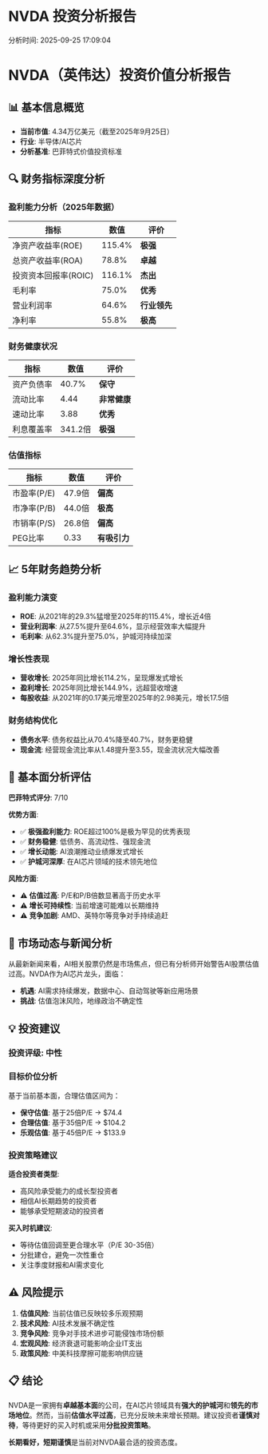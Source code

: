 # NVDA 投资分析报告

分析时间: 2025-09-25 17:09:04

# NVDA（英伟达）投资价值分析报告

## 📊 基本信息概览
- **当前市值**: 4.34万亿美元（截至2025年9月25日）
- **行业**: 半导体/AI芯片
- **分析基准**: 巴菲特式价值投资标准

## 🔍 财务指标深度分析

### 盈利能力分析（2025年数据）
| 指标 | 数值 | 评价 |
|------|------|------|
| 净资产收益率(ROE) | 115.4% | **极强** |
| 总资产收益率(ROA) | 78.8% | **卓越** |
| 投资资本回报率(ROIC) | 116.1% | **杰出** |
| 毛利率 | 75.0% | **优秀** |
| 营业利润率 | 64.6% | **行业领先** |
| 净利率 | 55.8% | **极高** |

### 财务健康状况
| 指标 | 数值 | 评价 |
|------|------|------|
| 资产负债率 | 40.7% | **保守** |
| 流动比率 | 4.44 | **非常健康** |
| 速动比率 | 3.88 | **优秀** |
| 利息覆盖率 | 341.2倍 | **极强** |

### 估值指标
| 指标 | 数值 | 评价 |
|------|------|------|
| 市盈率(P/E) | 47.9倍 | **偏高** |
| 市净率(P/B) | 44.0倍 | **极高** |
| 市销率(P/S) | 26.8倍 | **偏高** |
| PEG比率 | 0.33 | **有吸引力** |

## 📈 5年财务趋势分析

### 盈利能力演变
- **ROE**: 从2021年的29.3%猛增至2025年的115.4%，增长近4倍
- **营业利润率**: 从27.5%提升至64.6%，显示经营效率大幅提升
- **毛利率**: 从62.3%提升至75.0%，护城河持续加深

### 增长性表现
- **营收增长**: 2025年同比增长114.2%，呈现爆发式增长
- **盈利增长**: 2025年同比增长144.9%，远超营收增速
- **每股收益**: 从2021年的0.17美元增至2025年的2.98美元，增长17.5倍

### 财务结构优化
- **债务水平**: 债务权益比从70.4%降至40.7%，财务更稳健
- **现金流**: 经营现金流比率从1.48提升至3.55，现金流状况大幅改善

## 🏢 基本面分析评估

**巴菲特式评分**: 7/10

**优势方面**:
- ✅ **极强盈利能力**: ROE超过100%是极为罕见的优秀表现
- ✅ **财务稳健**: 低债务、高流动性、强现金流
- ✅ **增长动能**: AI浪潮推动业绩爆发式增长
- ✅ **护城河深厚**: 在AI芯片领域的技术领先地位

**风险方面**:
- ⚠️ **估值过高**: P/E和P/B倍数显著高于历史水平
- ⚠️ **增长可持续性**: 当前增速可能难以长期维持
- ⚠️ **竞争加剧**: AMD、英特尔等竞争对手持续追赶

## 📰 市场动态与新闻分析

从最新新闻来看，AI相关股票仍然是市场焦点，但已有分析师开始警告AI股票估值过高。NVDA作为AI芯片龙头，面临：
- **机遇**: AI需求持续爆发，数据中心、自动驾驶等新应用场景
- **挑战**: 估值泡沫风险，地缘政治不确定性

## 💡 投资建议

### 投资评级: **中性**

### 目标价位分析
基于当前基本面，合理估值区间为：
- **保守估值**: 基于25倍P/E → $74.4
- **合理估值**: 基于35倍P/E → $104.2  
- **乐观估值**: 基于45倍P/E → $133.9

### 投资策略建议

**适合投资者类型**:
- 高风险承受能力的成长型投资者
- 相信AI长期趋势的投资者
- 能够承受短期波动的投资者

**买入时机建议**:
- 等待估值回调至更合理水平（P/E 30-35倍）
- 分批建仓，避免一次性重仓
- 关注季度财报和AI需求变化

## ⚠️ 风险提示

1. **估值风险**: 当前估值已反映较多乐观预期
2. **技术风险**: AI技术发展不确定性
3. **竞争风险**: 竞争对手技术进步可能侵蚀市场份额
4. **宏观风险**: 经济衰退可能影响企业IT支出
5. **政策风险**: 中美科技摩擦可能影响供应链

## 📋 结论

NVDA是一家拥有**卓越基本面**的公司，在AI芯片领域具有**强大的护城河**和**领先的市场地位**。然而，当前**估值水平过高**，已充分反映未来增长预期。建议投资者**谨慎对待**，等待更好的买入时机或采用**分批投资策略**。

**长期看好，短期谨慎**是当前对NVDA最合适的投资态度。
